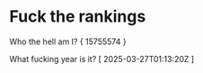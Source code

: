 # Fuck the rankings

Who the hell am I?
{ 15755574 }

What fucking year is it?
[ 2025-03-27T01:13:20Z ]
